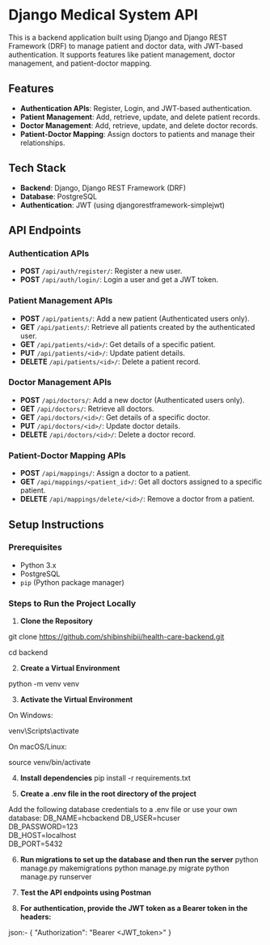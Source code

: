 # Django Medical System API

This is a backend application built using Django and Django REST Framework (DRF) to manage patient and doctor data, with JWT-based authentication. It supports features like patient management, doctor management, and patient-doctor mapping.

## Features

- **Authentication APIs**: Register, Login, and JWT-based authentication.
- **Patient Management**: Add, retrieve, update, and delete patient records.
- **Doctor Management**: Add, retrieve, update, and delete doctor records.
- **Patient-Doctor Mapping**: Assign doctors to patients and manage their relationships.

## Tech Stack

- **Backend**: Django, Django REST Framework (DRF)
- **Database**: PostgreSQL
- **Authentication**: JWT (using djangorestframework-simplejwt)

## API Endpoints

### Authentication APIs

- **POST** `/api/auth/register/`: Register a new user.
- **POST** `/api/auth/login/`: Login a user and get a JWT token.

### Patient Management APIs

- **POST** `/api/patients/`: Add a new patient (Authenticated users only).
- **GET** `/api/patients/`: Retrieve all patients created by the authenticated user.
- **GET** `/api/patients/<id>/`: Get details of a specific patient.
- **PUT** `/api/patients/<id>/`: Update patient details.
- **DELETE** `/api/patients/<id>/`: Delete a patient record.

### Doctor Management APIs

- **POST** `/api/doctors/`: Add a new doctor (Authenticated users only).
- **GET** `/api/doctors/`: Retrieve all doctors.
- **GET** `/api/doctors/<id>/`: Get details of a specific doctor.
- **PUT** `/api/doctors/<id>/`: Update doctor details.
- **DELETE** `/api/doctors/<id>/`: Delete a doctor record.

### Patient-Doctor Mapping APIs

- **POST** `/api/mappings/`: Assign a doctor to a patient.
- **GET** `/api/mappings/<patient_id>/`: Get all doctors assigned to a specific patient.
- **DELETE** `/api/mappings/delete/<id>/`: Remove a doctor from a patient.

## Setup Instructions

### Prerequisites

- Python 3.x
- PostgreSQL
- `pip` (Python package manager)

### Steps to Run the Project Locally

1. **Clone the Repository**

git clone https://github.com/shibinshibii/health-care-backend.git

cd backend

2. **Create a Virtual Environment**


python -m venv venv

3.  **Activate the Virtual Environment**

On Windows:

venv\Scripts\activate

On macOS/Linux:

source venv/bin/activate

4. **Install dependencies**
pip install -r requirements.txt

5. **Create a .env file in the root directory of the project**

Add the following database credentials to a .env file or use your own database:
DB_NAME=hcbackend 
DB_USER=hcuser        
DB_PASSWORD=123  
DB_HOST=localhost        
DB_PORT=5432 

6. **Run migrations to set up the database and then run the server**
python manage.py makemigrations
python manage.py migrate
python manage.py runserver

7. **Test the API endpoints using Postman**

8. **For authentication, provide the JWT token as a Bearer token in the headers:**

json:-
{
    "Authorization": "Bearer <JWT_token>"
}